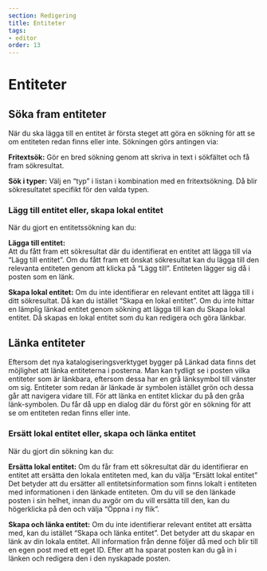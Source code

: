 ```yaml
---
section: Redigering
title: Entiteter
tags:
- editor
order: 13
---
```


# Entiteter


## Söka fram entiteter
När du ska lägga till en entitet är första steget att göra en sökning för att se om entiteten redan finns eller inte. Sökningen görs antingen via:

**Fritextsök:** Gör en bred sökning genom att skriva in text i sökfältet och få fram sökresultat.

**Sök i typer:** Välj en “typ” i listan i kombination med en fritextsökning. Då blir sökresultatet specifikt för den valda typen.

### Lägg till entitet eller, skapa lokal entitet
När du gjort en entitetssökning kan du: 

**Lägga till entitet:**  
Att du fått fram ett sökresultat där du identifierat en entitet att lägga till via “Lägg till entitet”. Om du fått fram ett önskat sökresultat kan du lägga till den relevanta entiteten genom att klicka på “Lägg till”. Entiteten lägger sig då i posten som en länk.  

**Skapa lokal entitet:**
Om du inte identifierar en relevant entitet att lägga till i ditt sökresultat. Då kan du istället “Skapa en lokal entitet”. Om du inte hittar en lämplig länkad entitet genom sökning att lägga till kan du Skapa lokal entitet. Då skapas en lokal entitet som du kan redigera och göra länkbar. 


## Länka entiteter
Eftersom det nya katalogiseringsverktyget bygger på Länkad data finns det möjlighet att länka entiteterna i posterna. Man kan tydligt se i posten vilka entiteter som är länkbara, eftersom dessa har en grå länksymbol till vänster om sig. Entiteter som redan är länkade är symbolen istället grön och dessa går att navigera vidare till. För att länka en entitet klickar du på den gråa länk-symbolen. Du får då upp en dialog där du först gör en sökning för att se om entiteten redan finns eller inte. 

### Ersätt lokal entitet eller, skapa och länka entitet
När du gjort din sökning kan du: 

**Ersätta lokal entitet:**
Om du får fram ett sökresultat där du identifierar en entitet att ersätta den lokala entiteten med, kan du välja “Ersätt lokal entitet” Det betyder att du ersätter all entitetsinformation som finns lokalt i entiteten med informationen i den länkade entiteten. Om du vill se den länkade posten i sin helhet, innan du avgör om du vill ersätta till den, kan du högerklicka på den och välja “Öppna i ny flik”. 

**Skapa och länka entitet:** 
Om du inte identifierar relevant entitet att ersätta med, kan du istället “Skapa och länka entitet”. Det betyder att du skapar en länk av din lokala entitet. All information från denne följer då med och blir till en egen post med ett eget ID. Efter att ha sparat posten kan du gå in i länken och redigera den i den nyskapade posten.